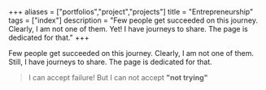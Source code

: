 +++
aliases = ["portfolios","project","projects"]
title = "Entrepreneurship"
tags = ["index"]
description = "Few people get succeeded on this journey. Clearly, I am not one of them. Yet! I have journeys to share. The page is dedicated for that."
+++

Few people get succeeded on this journey. Clearly, I am not one of them. Still, I have journeys to share. The page is dedicated for that.

> I can accept failure! But I can not accept **"not trying"**